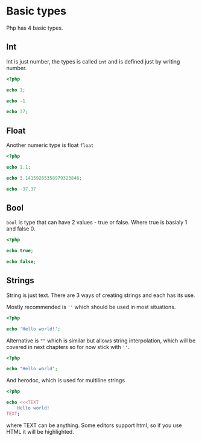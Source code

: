 # Basic types

Php has 4 basic types.

## Int

Int is just number, the types is called `int` and is defined just by writing number.

```php
<?php

echo 1;

echo -1

echo 37;

```

## Float

Another numeric type is float `float`

```php
<?php

echo 1.1;

echo 3.14159265358979323846;

echo -37.37

```

## Bool

`bool` is type that can have 2 values - true or false. Where true is basialy 1 and false 0.

```php
<?php

echo true;

echo false;

```

## Strings

String is just text. There are 3 ways of creating strings and each has its use.

Mostly recommended is `''` which should be used in most situations.

```php
<?php

echo 'Hello world!';

```

Alternative is `""` which is similar but allows string interpolation, which will be covered in next chapters so for now stick with `''`.

```php
<?php

echo "Hello world";

```

And herodoc, which is used for multiline strings

```php
<?php

echo <<<TEXT
    Hello world!
TEXT;

```

where TEXT can be anything. Some editors support html, so if you use HTML it will be highlighted.
